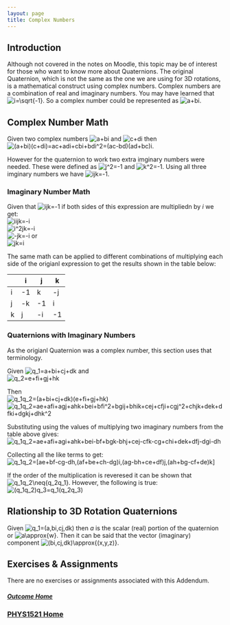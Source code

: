 ```yaml
---
layout: page
title: Complex Numbers
---
```

## Introduction
Although not covered in the notes on Moodle, this topic may be of interest for those who want to know more about Quaternions. The original Quaternion, which is not the same as the one we are using for 3D rotations, is a mathematical construct using complex numbers. Complex numbers are a combination of real and imaginary numbers. You may have learned that <img src="https://latex.codecogs.com/svg.image?i=\sqrt{-1}" title="i=\sqrt{-1}" />. So a complex number could be represented as <img src="https://latex.codecogs.com/svg.image?a&plus;bi" title="a+bi" />.

## Complex Number Math
Given two complex numbers <img src="https://latex.codecogs.com/svg.image?a&plus;bi" title="a+bi" /> and <img src="https://latex.codecogs.com/svg.image?c&plus;di" title="c+di" /> then <img src="https://latex.codecogs.com/svg.image?(a&plus;bi)(c&plus;di)=ac&plus;adi&plus;cbi&plus;bdi^2=(ac-bd)(ad&plus;bc)i" title="(a+bi)(c+di)=ac+adi+cbi+bdi^2=(ac-bd)(ad+bc)i" />.

However for the quaternion to work two extra imginary numbers were needed. These were defined as <img src="https://latex.codecogs.com/svg.image?j^2=-1" title="j^2=-1" /> and <img src="https://latex.codecogs.com/svg.image?j^2=-1" title="k^2=-1" />. Using all three imginary numbers we have <img src="https://latex.codecogs.com/svg.image?ijk=-1" title="ijk=-1" />.

### Imaginary Number Math
Given that <img src="https://latex.codecogs.com/svg.image?ijk=-1" title="ijk=-1" /> if both sides of this expression are multipliedn by *i* we get:<br>
<img src="https://latex.codecogs.com/svg.image?iijk=-i" title="iijk=-i" /><br>
<img src="https://latex.codecogs.com/svg.image?i^2jk=-i" title="i^2jk=-i" /><br>
<img src="https://latex.codecogs.com/svg.image?-jk=-i" title="-jk=-i" /> or <br>
<img src="https://latex.codecogs.com/svg.image?jk=i" title="jk=i" />

The same math can be applied to different combinations of multiplying each side of the origianl expression to get the results shown in the table below:

|   | i | j | k |
|---|---|---|---|
| i | -1 | k | -j |
| j | -k | -1 | i |
| k | j | -i | -1 |

### Quaternions with Imaginary Numbers
As the origianl Quaternion was a complex number, this section uses that terminology.

Given <img src="https://latex.codecogs.com/svg.image?q_1=a&plus;bi&plus;cj&plus;dk" title="q_1=a+bi+cj+dk" /> and <br>
<img src="https://latex.codecogs.com/svg.image?q_2=e&plus;fi&plus;gj&plus;hk" title="q_2=e+fi+gj+hk" />

Then<br><img src="https://latex.codecogs.com/svg.image?q_1q_2=(a&plus;bi&plus;cj&plus;dk)(e&plus;fi&plus;gj&plus;hk)" title="q_1q_2=(a+bi+cj+dk)(e+fi+gj+hk)" /><br>
<img src="https://latex.codecogs.com/svg.image?q_1q_2=ae&plus;afi&plus;agj&plus;ahk&plus;bei&plus;bfi^2&plus;bgij&plus;bhik&plus;cej&plus;cfji&plus;cgj^2&plus;chjk&plus;dek&plus;dfki&plus;dgkj&plus;dhk^2" title="q_1q_2=ae+afi+agj+ahk+bei+bfi^2+bgij+bhik+cej+cfji+cgj^2+chjk+dek+dfki+dgkj+dhk^2" />

Substituting using the values of multiplying two imaginary numbers from the table above gives:<br> 
<img src="https://latex.codecogs.com/svg.image?q_1q_2=ae&plus;afi&plus;agi&plus;ahk&plus;bei-bf&plus;bgk-bhj&plus;cej-cfk-cg&plus;chi&plus;dek&plus;dfj-dgi-dh" title="q_1q_2=ae+afi+agi+ahk+bei-bf+bgk-bhj+cej-cfk-cg+chi+dek+dfj-dgi-dh" />

Collecting all the like terms to get:<br>
<img src="https://latex.codecogs.com/svg.image?q_1q_2=[ae&plus;bf-cg-dh,(af&plus;be&plus;ch-dg)i,(ag-bh&plus;ce&plus;df)j,(ah&plus;bg-cf&plus;de)k]" title="q_1q_2=[ae+bf-cg-dh,(af+be+ch-dg)i,(ag-bh+ce+df)j,(ah+bg-cf+de)k]" />

If the order of the multiplication is reveresed it can be shown that <img src="https://latex.codecogs.com/svg.image?q_1q_2\neq{q_2q_1}" title="q_1q_2\neq{q_2q_1}" />. However, the following is true:<br>
<img src="https://latex.codecogs.com/svg.image?(q_1q_2)q_3=q_1(q_2q_3)" title="(q_1q_2)q_3=q_1(q_2q_3)" />

## Rlationship to 3D Rotation Quaternions
Given <img src="https://latex.codecogs.com/svg.image?q_1=(a,bi,cj,dk)" title="q_1=(a,bi,cj,dk)" /> then *a* is the scalar (real) portion of the quaternion or <img src="https://latex.codecogs.com/svg.image?a\approx{w}" title="a\approx{w}" />. Then it can be said that the vector (imaginary) component <img src="https://latex.codecogs.com/svg.image?(bi,cj,dk)\approx{(x,y,z)}" title="(bi,cj,dk)\approx{(x,y,z)}" />.

## Exercises & Assignments
There are no exercises or assignments associated with this Addendum.

##### [Outcome Home](index.md)
### [PHYS1521 Home](../)